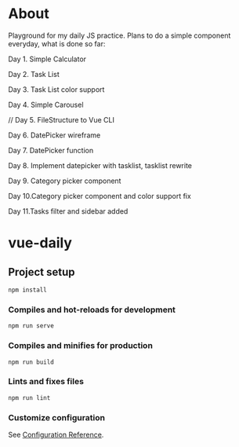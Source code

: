 # About
Playground for my daily JS practice. Plans to do a simple component everyday,
what is done so far:

Day 1. Simple Calculator

Day 2. Task List

Day 3. Task List color support

Day 4. Simple Carousel

// Day 5. FileStructure to Vue CLI

Day 6. DatePicker wireframe

Day 7. DatePicker function 

Day 8. Implement datepicker with tasklist, tasklist rewrite

Day 9. Category picker component

Day 10.Category picker component and color support fix

Day 11.Tasks filter and sidebar added
# vue-daily

## Project setup
```
npm install
```

### Compiles and hot-reloads for development
```
npm run serve
```

### Compiles and minifies for production
```
npm run build
```

### Lints and fixes files
```
npm run lint
```

### Customize configuration
See [Configuration Reference](https://cli.vuejs.org/config/).

